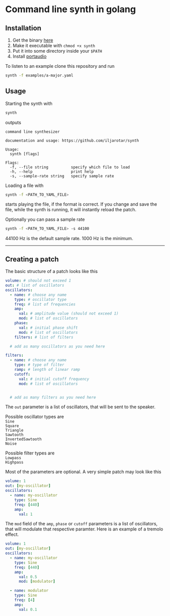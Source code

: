 # Command line synth in golang

## Installation

1. Get the binary [here](https://github.com/iljarotar/synth/releases)
2. Make it executable with `chmod +x synth`
3. Put it into some directory inside your `$PATH`
4. Install [portaudio](http://portaudio.com/)

To listen to an example clone this repository and run

```bash
synth -f examples/a-major.yaml
```

## Usage

Starting the synth with

```bash
synth
```

outputs

```
command line synthesizer

documentation and usage: https://github.com/iljarotar/synth

Usage:
  synth [flags]

Flags:
  -f, --file string          specify which file to load
  -h, --help                 print help
  -s, --sample-rate string   specify sample rate
```

Loading a file with

```bash
synth -f <PATH_TO_YAML_FILE>
```

starts playing the file, if the format is correct. If you change and save the file, while the synth is running, it will instantly reload the patch.

Optionally you can pass a sample rate

```bash
synth -f <PATH_TO_YAML_FILE> -s 44100
```

44100 Hz is the default sample rate. 1000 Hz is the minimum.

---

## Creating a patch

The basic structure of a patch looks like this

```yaml
volume: # should not exceed 1
out: # list of oscillators
oscillators:
  - name: # choose any name
    type: # oscillator type
    freq: # list of frequencies
    amp:
      val: # amplitude value (should not exceed 1)
      mod: # list of oscillators
    phase:
      val: # initial phase shift
      mod: # list of oscillators
    filters: # list of filters

  # add as many oscillators as you need here

filters:
  - name: # choose any name
    type: # type of filter
    ramp: # length of linear ramp
    cutoff:
      val: # initial cutoff frequency
      mod: # list of oscillators


  # add as many filters as you need here
```

The `out` parameter is a list of oscillators, that will be sent to the speaker.

Possible oscillator types are  
`Sine`  
`Square`  
`Triangle`  
`Sawtooth`  
`InvertedSawtooth`  
`Noise`

Possible filter types are  
`Lowpass`  
`Highpass`

Most of the parameters are optional. A very simple patch may look like this

```yaml
volume: 1
out: [my-oscillator]
oscillators:
  - name: my-oscillator
    type: Sine
    freq: [440]
    amp:
      val: 1
```

The `mod` field of the `amp`, `phase` or `cutoff` parameters is a list of oscillators, that will modulate that respective paramter. Here is an example of a tremolo effect.

```yaml
volume: 1
out: [my-oscillator]
oscillators:
  - name: my-oscillator
    type: Sine
    freq: [440]
    amp:
      val: 0.5
      mod: [modulator]

  - name: modulator
    type: Sine
    freq: [4]
    amp:
      val: 0.1
```

